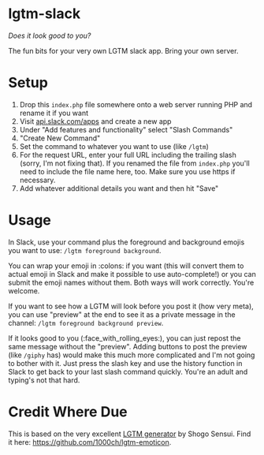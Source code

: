# lgtm-slack
_Does it look good to you?_

The fun bits for your very own LGTM slack app. Bring your own server.

# Setup
1. Drop this `index.php` file somewhere onto a web server running PHP and rename it if you want
2. Visit [api.slack.com/apps](https://api.slack.com/apps) and create a new app
3. Under "Add features and functionality" select "Slash Commands"
4. "Create New Command"
5. Set the command to whatever you want to use (like `/lgtm`)
6. For the request URL, enter your full URL including the trailing slash (sorry, I'm not fixing that). If you renamed the file from `index.php` you'll need to include the file name here, too. Make sure you use https if necessary.
7. Add whatever additional details you want and then hit "Save"

# Usage
In Slack, use your command plus the foreground and background emojis you want to use: `/lgtm foreground background`.

You can wrap your emoji in :colons: if you want (this will convert them to actual emoji in Slack and make it possible to use auto-complete!) or you can submit the emoji names without them. Both ways will work correctly. You're welcome.

If you want to see how a LGTM will look before you post it (how very meta), you can use "preview" at the end to see it as a private message in the channel: `/lgtm foreground background preview`.

If it looks good to you (:face_with_rolling_eyes:), you can just repost the same message without the "preview". Adding buttons to post the preview (like `/giphy` has) would make this much more complicated and I'm not going to bother with it. Just press the slash key and use the history function in Slack to get back to your last slash command quickly. You're an adult and typing's not that hard.

# Credit Where Due
This is based on the very excellent [LGTM generator](https://1000ch.github.io/lgtm-emoticon/) by Shogo Sensui. Find it here: https://github.com/1000ch/lgtm-emoticon.
